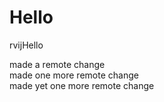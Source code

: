 Hello
=====

rvijHello

made a remote change  
made one more remote change    
made yet one more remote change   
